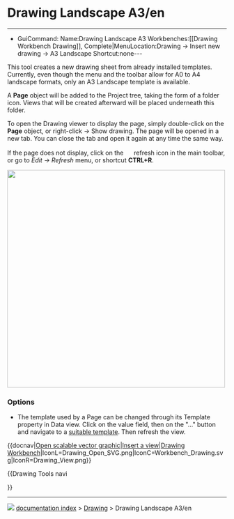 # Drawing Landscape A3/en
---
- GuiCommand:   Name:Drawing Landscape A3   Workbenches:[[Drawing Workbench   Drawing]], Complete|MenuLocation:Drawing → Insert new drawing → A3 Landscape   Shortcut:none---

This tool creates a new drawing sheet from already installed templates. Currently, even though the menu and the toolbar allow for A0 to A4 landscape formats, only an A3 Landscape template is available.

A **Page** object will be added to the Project tree, taking the form of a folder icon. Views that will be created afterward will be placed underneath this folder.

To open the Drawing viewer to display the page, simply double-click on the **Page** object, or right-click → Show drawing. The page will be opened in a new tab. You can close the tab and open it again at any time the same way.

If the page does not display, click on the <img alt="" src=images/view-refresh.png  style="width:16px;"> refresh icon in the main toolbar, or go to *Edit → Refresh* menu, or shortcut **CTRL+R**.

<img alt="" src=images/Drawing_Page.png  style="width:500px;">

### Options

-   The template used by a Page can be changed through its Template property in Data view. Click on the value field, then on the \"\...\" button and navigate to a [suitable template](Drawing_templates.md). Then refresh the view.


{{docnav|[Open scalable vector graphic](Drawing_Open_SVG.md)|[Insert a view](Drawing_View.md)|[Drawing Workbench](Drawing_Workbench.md)|IconL=Drawing_Open_SVG.png|IconC=Workbench_Drawing.svg|IconR=Drawing_View.png}}


{{Drawing Tools navi

}}



---
![](images/Button_right.svg) [documentation index](../README.md) > [Drawing](Category_Drawing.md) > Drawing Landscape A3/en
